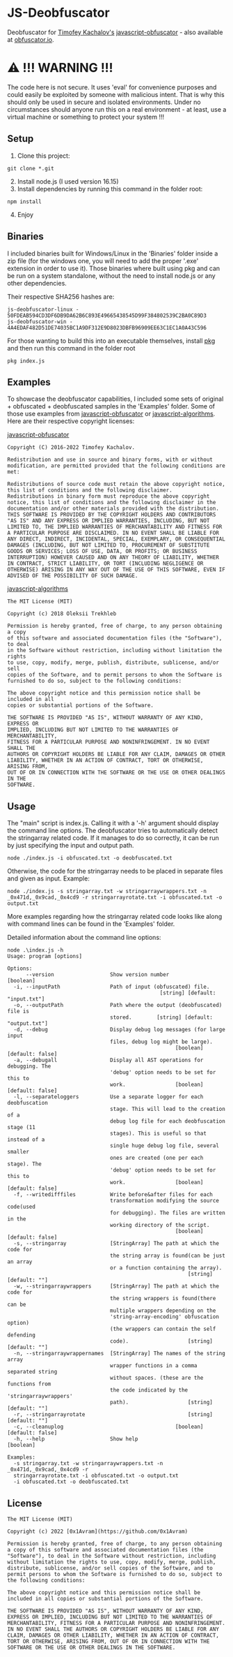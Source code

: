 # JS-Deobfuscator
Deobfuscator for [Timofey Kachalov's](https://github.com/sanex3339) [javascript-obfuscator](https://github.com/javascript-obfuscator/javascript-obfuscator) - also available at [obfuscator.io](https://obfuscator.io/).

# :warning: !!! WARNING !!!
The code here is not secure. It uses 'eval' for convenience purposes and could easily be exploited by someone with malicious intent. That is why this should only be used in secure and isolated environments. Under no circumstances should anyone run this on a real environment - at least, use a virtual machine or something to protect your system !!!


## Setup
1) Clone this project:
```
git clone *.git
```
2) Install node.js (I used version 16.15)
3) Install dependencies by running this command in the folder root:
```
npm install
```
4) Enjoy



## Binaries
I included binaries built for Windows/Linux in the 'Binaries' folder inside a zip file (for the windows one, you will need to add the proper '.exe' extension in order to use it). Those binaries where built using pkg and can be run on a system standalone, without the need to install node.js or any other dependencies.

Their respective SHA256 hashes are:
```
js-deobfuscator-linux - 50FDEAB594CD3DF6DB9DA62B6C893E49665438545D99F384802539C2BA0C89D3
js-deobfuscator-win -   4A4EDAF482D51DE74035BC1A9DF312E9D8023DBFB96909EE63C1EC1A0A43C596
```

For those wanting to build this into an executable themselves, install [pkg](https://www.npmjs.com/package/pkg) and then run this command in the folder root
```
pkg index.js
```


## Examples
To showcase the deobfuscator capabilities, I included some sets of original + obfuscated + deobfuscated samples in the 'Examples' folder. 
Some of those use examples from [javascript-obfuscator](https://github.com/javascript-obfuscator/javascript-obfuscator) or [javascript-algorithms](https://github.com/trekhleb/javascript-algorithms/).
Here are their respective copyright licenses:

[javascript-obfuscator](https://github.com/javascript-obfuscator/javascript-obfuscator)

```
Copyright (C) 2016-2022 Timofey Kachalov.

Redistribution and use in source and binary forms, with or without modification, are permitted provided that the following conditions are met:

Redistributions of source code must retain the above copyright notice, this list of conditions and the following disclaimer.
Redistributions in binary form must reproduce the above copyright notice, this list of conditions and the following disclaimer in the documentation and/or other materials provided with the distribution.
THIS SOFTWARE IS PROVIDED BY THE COPYRIGHT HOLDERS AND CONTRIBUTORS "AS IS" AND ANY EXPRESS OR IMPLIED WARRANTIES, INCLUDING, BUT NOT LIMITED TO, THE IMPLIED WARRANTIES OF MERCHANTABILITY AND FITNESS FOR A PARTICULAR PURPOSE ARE DISCLAIMED. IN NO EVENT SHALL BE LIABLE FOR ANY DIRECT, INDIRECT, INCIDENTAL, SPECIAL, EXEMPLARY, OR CONSEQUENTIAL DAMAGES (INCLUDING, BUT NOT LIMITED TO, PROCUREMENT OF SUBSTITUTE GOODS OR SERVICES; LOSS OF USE, DATA, OR PROFITS; OR BUSINESS INTERRUPTION) HOWEVER CAUSED AND ON ANY THEORY OF LIABILITY, WHETHER IN CONTRACT, STRICT LIABILITY, OR TORT (INCLUDING NEGLIGENCE OR OTHERWISE) ARISING IN ANY WAY OUT OF THE USE OF THIS SOFTWARE, EVEN IF ADVISED OF THE POSSIBILITY OF SUCH DAMAGE.
```

[javascript-algorithms](https://github.com/trekhleb/javascript-algorithms/)

```
The MIT License (MIT)

Copyright (c) 2018 Oleksii Trekhleb

Permission is hereby granted, free of charge, to any person obtaining a copy
of this software and associated documentation files (the "Software"), to deal
in the Software without restriction, including without limitation the rights
to use, copy, modify, merge, publish, distribute, sublicense, and/or sell
copies of the Software, and to permit persons to whom the Software is
furnished to do so, subject to the following conditions:

The above copyright notice and this permission notice shall be included in all
copies or substantial portions of the Software.

THE SOFTWARE IS PROVIDED "AS IS", WITHOUT WARRANTY OF ANY KIND, EXPRESS OR
IMPLIED, INCLUDING BUT NOT LIMITED TO THE WARRANTIES OF MERCHANTABILITY,
FITNESS FOR A PARTICULAR PURPOSE AND NONINFRINGEMENT. IN NO EVENT SHALL THE
AUTHORS OR COPYRIGHT HOLDERS BE LIABLE FOR ANY CLAIM, DAMAGES OR OTHER
LIABILITY, WHETHER IN AN ACTION OF CONTRACT, TORT OR OTHERWISE, ARISING FROM,
OUT OF OR IN CONNECTION WITH THE SOFTWARE OR THE USE OR OTHER DEALINGS IN THE
SOFTWARE.
```

## Usage
The "main" script is index.js. Calling it with a '-h' argument should display the command line options.
The deobfuscator tries to automatically detect the stringarray related code. If it manages to do so correctly, it can be run by just specifying the input and output path.
```
node ./index.js -i obfuscated.txt -o deobfuscated.txt
```
Otherwise, the code for the stringarray needs to be placed in separate files and given as input. Example:
```
node ./index.js -s stringarray.txt -w stringarraywrappers.txt -n _0x471d,_0x9cad,_0x4cd9 -r stringarrayrotate.txt -i obfuscated.txt -o output.txt
```
More examples regarding how the stringarray related code looks like along with command lines can be found in the 'Examples' folder.

Detailed information about the command line options:
```
node .\index.js -h
Usage: program [options]

Options:
      --version                  Show version number                   [boolean]
  -i, --inputPath                Path of input (obfuscated) file.
                                                 [string] [default: "input.txt"]
  -o, --outputPath               Path where the output (deobfuscated) file is
                                 stored.        [string] [default: "output.txt"]
  -d, --debug                    Display debug log messages (for large input
                                 files, debug log might be large).
                                                      [boolean] [default: false]
  -a, --debugall                 Display all AST operations for debugging. The
                                 'debug' option needs to be set for this to
                                 work.                [boolean] [default: false]
  -l, --separateloggers          Use a separate logger for each deobfuscation
                                 stage. This will lead to the creation of a
                                 debug log file for each deobfuscation stage (11
                                 stages). This is useful so that instead of a
                                 single huge debug log file, several smaller
                                 ones are created (one per each stage). The
                                 'debug' option needs to be set for this to
                                 work.                [boolean] [default: false]
  -f, --writedifffiles           Write before&after files for each
                                 transformation modifying the source code(used
                                 for debugging). The files are written in the
                                 working directory of the script.
                                                      [boolean] [default: false]
  -s, --stringarray              [StringArray] The path at which the code for
                                 the string array is found(can be just an array
                                 or a function containing the array).
                                                          [string] [default: ""]
  -w, --stringarraywrappers      [StringArray] The path at which the code for
                                 the string wrappers is found(there can be
                                 multiple wrappers depending on the
                                 'string-array-encoding' obfuscation option)
                                 (the wrappers can contain the self defending
                                 code).                   [string] [default: ""]
  -n, --stringarraywrappernames  [StringArray] The names of the string array
                                 wrapper functions in a comma separated string
                                 without spaces. (these are the functions from
                                 the code indicated by the 'stringarraywrappers'
                                 path).                   [string] [default: ""]
  -r, --stringarrayrotate                                 [string] [default: ""]
  -c, --cleanuplog                                    [boolean] [default: false]
  -h, --help                     Show help                             [boolean]

Examples:
  -s stringarray.txt -w stringarraywrappers.txt -n _0x471d,_0x9cad,_0x4cd9 -r
  stringarrayrotate.txt -i obfuscated.txt -o output.txt
  -i obfuscated.txt -o deobfuscated.txt
```


## License
```
The MIT License (MIT)

Copyright (c) 2022 [0x1Avram](https://github.com/0x1Avram)

Permission is hereby granted, free of charge, to any person obtaining a copy of this software and associated documentation files (the "Software"), to deal in the Software without restriction, including without limitation the rights to use, copy, modify, merge, publish, distribute, sublicense, and/or sell copies of the Software, and to permit persons to whom the Software is furnished to do so, subject to the following conditions:

The above copyright notice and this permission notice shall be included in all copies or substantial portions of the Software.

THE SOFTWARE IS PROVIDED "AS IS", WITHOUT WARRANTY OF ANY KIND, EXPRESS OR IMPLIED, INCLUDING BUT NOT LIMITED TO THE WARRANTIES OF MERCHANTABILITY, FITNESS FOR A PARTICULAR PURPOSE AND NONINFRINGEMENT. IN NO EVENT SHALL THE AUTHORS OR COPYRIGHT HOLDERS BE LIABLE FOR ANY CLAIM, DAMAGES OR OTHER LIABILITY, WHETHER IN AN ACTION OF CONTRACT, TORT OR OTHERWISE, ARISING FROM, OUT OF OR IN CONNECTION WITH THE SOFTWARE OR THE USE OR OTHER DEALINGS IN THE SOFTWARE.
```
